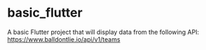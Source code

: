 # basic_flutter

A basic Flutter project that will display data from the following API: https://www.balldontlie.io/api/v1/teams
